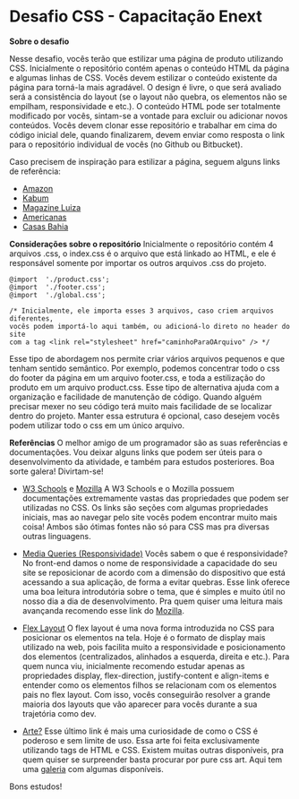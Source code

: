 
# Desafio CSS - Capacitação Enext
  

**Sobre o desafio**

Nesse desafio, vocês terão que estilizar uma página de produto utilizando CSS. Inicialmente o repositório contém apenas o conteúdo HTML da página e algumas linhas de CSS. Vocês devem estilizar o conteúdo existente da página para torná-la mais agradável. O design é livre, o que será avaliado será a consistência do layout (se o layout não quebra, os elementos não se empilham, responsividade e etc.). O conteúdo HTML pode ser totalmente modificado por vocês, sintam-se a vontade para excluir ou adicionar novos conteúdos. Vocês devem clonar esse repositório e trabalhar em cima do código inicial dele, quando finalizarem, devem enviar como resposta o link para o repositório individual de vocês (no Github ou Bitbucket). 

Caso precisem de inspiração para estilizar a página, seguem alguns links de referência:

- [Amazon](https://www.amazon.com.br/Lite-128gb-6gb-RAM-Blue/dp/B08ZN8DBYC?source=ps-sl-shoppingads-lpcontext&psc=1)
- [Kabum](https://www.kabum.com.br/produto/177295/smartphone-xiaomi-mi-11-lite-4g-lte-128gb-8gb-ram-dual-sim-tela-6-55-f90hz-preto?gclid=CjwKCAjwzOqKBhAWEiwArQGwaDRTUyjnl83MZNWWe03OLhLByxDds8InBU5rPSrhpbZGH8gWMyTAChoCrsYQAvD_BwE)
- [Magazine Luiza](https://www.magazineluiza.com.br/mi-11-lite-dual-sim-128-gb-bubblegum-blue-6-gb-ram-azul/p/hhef4jh6b3/te/ceba/?&seller_id=lionshop&utm_source=google&utm_medium=pla&utm_campaign=&partner_id=54222&gclid=CjwKCAjwzOqKBhAWEiwArQGwaIGGtj-WHjLWk1sAOKvlUCXNNRx6XNPZSCLRIpS-KId2nNbxonJ89BoCBz0QAvD_BwE&gclsrc=aw.ds)
- [Americanas](https://www.americanas.com.br/produto/1854257598?pfm_carac=xiaomi&pfm_index=1&pfm_page=search&pfm_pos=grid&pfm_type=search_page&offerId=60e7261b52131c3c817889b9)
- [Casas Bahia](https://www.casasbahia.com.br/smartphone-xiaomi-mi-11-lite-dual-sim-128-gb-bubblegum-blue-6-gb-ram-1516468413/p/1516468413?utm_medium=Cpc&utm_source=GP_PLA&IdSku=1516468413&idLojista=40118&utm_campaign=3P_AllProducts_SSC&gclid=CjwKCAjwzOqKBhAWEiwArQGwaMeqVKgbbKDOFm4pps5ZmlXDLroKxcYGuGl9LdHa_qbCmGCfcT1uahoCunIQAvD_BwE)

**Considerações sobre o repositório**
Inicialmente o repositório contém 4 arquivos .css, o index.css é o arquivo que está linkado ao HTML, e ele é responsável somente por importar  os outros arquivos .css do projeto. 
```
@import  './product.css';
@import  './footer.css';
@import  './global.css';

/* Inicialmente, ele importa esses 3 arquivos, caso criem arquivos diferentes,
vocês podem importá-lo aqui também, ou adicioná-lo direto no header do site
com a tag <link rel="stylesheet" href="caminhoParaOArquivo" /> */
```
Esse tipo de abordagem nos permite criar vários arquivos pequenos e que tenham sentido semântico. Por exemplo, podemos concentrar todo o css do footer da página em um arquivo footer.css, e toda a estilização do produto em um arquivo product.css. Esse tipo de alternativa ajuda com a organização e facilidade de manutenção de código. Quando alguém precisar mexer no seu código terá muito mais facilidade de se localizar dentro do projeto. Manter essa estrutura é opcional, caso desejem vocês podem utilizar todo o css em um único arquivo.

**Referências**
O melhor amigo de um programador são as suas referências e documentações. Vou deixar alguns links que podem ser úteis para o desenvolvimento da atividade, e também para estudos posteriores. Boa sorte galera! Divirtam-se!

- [W3 Schools](https://www.w3schools.com/cssref/) e [Mozilla](https://developer.mozilla.org/en-US/docs/Web/CSS)
	A W3 Schools e o Mozilla possuem documentações extremamente vastas das propriedades que podem ser utilizadas no CSS. Os links são seções com algumas propriedades iniciais, mas ao navegar pelo site vocês podem encontrar muito mais coisa! Ambos são ótimas fontes não só para CSS mas pra diversas outras linguagens.
	
- [Media Queries (Responsividade)](https://blog.apiki.com/media-queries-breakpoints-projetos-mobile-first/)
	Vocês sabem o que é responsividade? No front-end damos o nome de responsividade a capacidade do seu site se reposicionar de acordo com a dimensão do dispositivo que está acessando a sua aplicação, de forma a evitar quebras. Esse link oferece uma boa leitura introdutória sobre o tema, que é simples e muito útil no nosso dia a dia de desenvolvimento. Pra quem quiser uma leitura mais avançanda recomendo esse link do [Mozilla](https://developer.mozilla.org/en-US/docs/Learn/CSS/CSS_layout/Responsive_Design).
- [Flex Layout](https://www.alura.com.br/artigos/css-guia-do-flexbox)
	O flex layout é uma nova forma introduzida  no CSS para posicionar os elementos na tela. Hoje é o formato de display mais utilizado na web, pois facilita muito a responsividade e posicionamento dos elementos (centralizados, alinhados a esquerda, direita e etc.). Para quem nunca viu, inicialmente recomendo estudar apenas as propriedades display, flex-direction, justify-content e align-items e entender como os elementos filhos se relacionam com os elementos pais no flex layout. Com isso, vocês conseguirão resolver a grande maioria dos layouts que vão aparecer para vocês durante a sua trajetória como dev.
- [Arte?](https://diana-adrianne.com/purecss-francine/)
	Esse último link é mais uma curiosidade de como o CSS é poderoso e sem limite de uso. Essa arte foi feita exclusivamente utilizando tags de HTML e CSS. Existem muitas outras disponíveis, pra quem quiser se surpreender basta procurar por pure css art. Aqui tem uma [galeria](https://css-art.com/) com algumas disponíveis.

Bons estudos!
